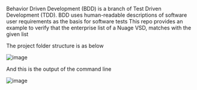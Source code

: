 Behavior Driven Development (BDD) is a branch of Test Driven Development (TDD). BDD uses human-readable descriptions of software user requirements as the basis for software tests
This repo provides an example to verify that the enterprise list of a Nuage VSD, matches with the given list

The project folder structure is as below


![image](https://github.com/muzafferkahraman/nuage_test_with_behave/assets/16094865/54a4766a-5cef-4422-9483-d0bedf995bd1)



And this is the output of the command line



![image](https://github.com/muzafferkahraman/nuage_test_with_behave/assets/16094865/13bc550b-ebee-46a9-ad48-9e2583bb07b7)

